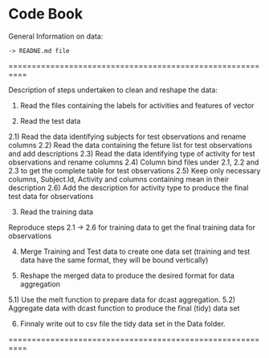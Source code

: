Code Book
==========================================================

General Information on data:

	-> READNE.md file
	
==========================================================

Description of steps undertaken to clean and reshape the data:

1) Read the files containing the labels for activities and features of vector

2) Read the test data

2.1) Read the data identifying subjects for test observations and rename columns
2.2) Read the data containing the feture list for test observations and add descriptions
2.3) Read the data identifying type of activity for test observations and rename columns
2.4) Column bind files under 2.1, 2.2 and 2.3 to get the complete table for test observations
2.5) Keep only necessary columns, Subject.Id, Activity and columns containing mean in their description
2.6) Add the description for activity type to produce the final test data for observations

3) Read the training data

Reproduce steps 2.1 -> 2.6 for training data to get the final training data for observations 

4) Merge Training and Test data to create one data set (training and test data have the same format, they will
	be bound vertically)

5) Reshape the merged data to produce the desired format for data aggregation

5.1) Use the melt function to prepare data for dcast aggregation.
5.2) Aggregate data with dcast function to produce the final (tidy) data set

6) Finnaly write out to csv file the tidy data set in the Data folder.

==========================================================